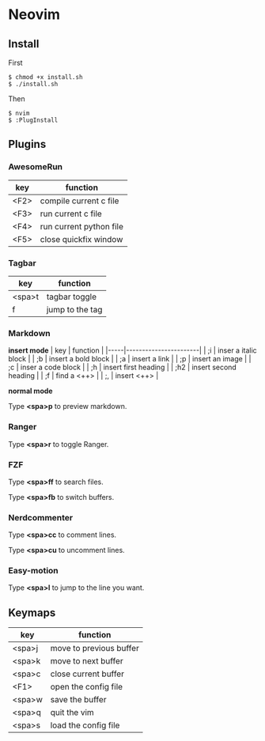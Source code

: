 # Neovim

## Install

First
```
$ chmod +x install.sh
$ ./install.sh
```

Then
```
$ nvim
$ :PlugInstall
```

## Plugins

### AwesomeRun

| key        | function                |
|------------|-------------------------|
| &lt;F2&gt; | compile current c file  |
| &lt;F3&gt; | run current c file      |
| &lt;F4&gt; | run current python file |
| &lt;F5&gt; | close quickfix window   |


### Tagbar

| key          | function        |
|--------------|-----------------|
| &lt;spa&gt;t | tagbar toggle   |
| f            | jump to the tag |

### Markdown

**insert mode** 
| key | function              |
|-----|-----------------------|
| ;i  | inser a italic block  |
| ;b  | insert a bold block   |
| ;a  | insert a link         |
| ;p  | insert an image       |
| ;c  | inser a code block    |
| ;h  | insert first heading  |
| ;h2 | insert second heading |
| ;f  | find a <++>           |
| ;,  | insert <++>           |

**normal mode** 

Type **&lt;spa&gt;p** to preview markdown.

### Ranger

Type **&lt;spa&gt;r** to toggle Ranger.

### FZF

Type **&lt;spa&gt;ff** to search files.

Type **&lt;spa&gt;fb** to switch buffers.

### Nerdcommenter

Type **&lt;spa&gt;cc** to comment lines.

Type **&lt;spa&gt;cu** to uncomment lines.

### Easy-motion

Type **&lt;spa&gt;l** to jump to the line you want.

## Keymaps

| key          | function                |
|--------------|-------------------------|
| &lt;spa&gt;j | move to previous buffer |
| &lt;spa&gt;k | move to next buffer     |
| &lt;spa&gt;c | close current buffer    |
| &lt;F1&gt;   | open the config file    |
| &lt;spa&gt;w | save the buffer         |
| &lt;spa&gt;q | quit the vim            |
| &lt;spa&gt;s | load the config file    |


